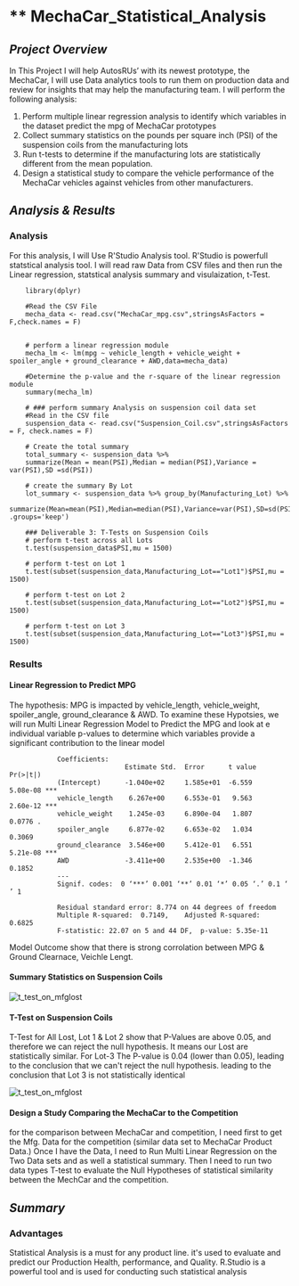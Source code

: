 # ** MechaCar_Statistical_Analysis

## *Project Overview*

In This Project I will help AutosRUs’ with its newest prototype,  the MechaCar,  I will use Data analytics tools to run them on production data and review for insights that may help the manufacturing team. I will perform the following analysis:
 1)  Perform multiple linear regression analysis to identify which variables in the dataset predict the mpg of MechaCar prototypes
 2) Collect summary statistics on the pounds per square inch (PSI) of the suspension coils from the manufacturing lots
 3) Run t-tests to determine if the manufacturing lots are statistically different from the mean population.
 4) Design a statistical study to compare the vehicle performance of the MechaCar vehicles against vehicles from other manufacturers. 
 
                  
## *Analysis & Results*
### Analysis
For this analysis, I will  Use R'Studio Analysis tool. R'Studio is powerfull statstical analysis tool. I will read raw Data from CSV files and then run the Linear regression, statstical analysis summary and visulaization, t-Test.

        library(dplyr)

        #Read the CSV File 
        mecha_data <- read.csv("MechaCar_mpg.csv",stringsAsFactors = F,check.names = F)


        # perform a linear regression module
        mecha_lm <- lm(mpg ~ vehicle_length + vehicle_weight + spoiler_angle + ground_clearance + AWD,data=mecha_data)

        #Determine the p-value and the r-square of the linear regression module 
        summary(mecha_lm)

        # ### perform summary Analysis on suspension coil data set
        #Read in the CSV file 
        suspension_data <- read.csv("Suspension_Coil.csv",stringsAsFactors = F, check.names = F)

        # Create the total summary 
        total_summary <- suspension_data %>%
        summarize(Mean = mean(PSI),Median = median(PSI),Variance = var(PSI),SD =sd(PSI))

        # create the summary By Lot
        lot_summary <- suspension_data %>% group_by(Manufacturing_Lot) %>%
        summarize(Mean=mean(PSI),Median=median(PSI),Variance=var(PSI),SD=sd(PSI), .groups='keep')

        ### Deliverable 3: T-Tests on Suspension Coils
        # perform t-test across all Lots
        t.test(suspension_data$PSI,mu = 1500)

        # perform t-test on Lot 1
        t.test(subset(suspension_data,Manufacturing_Lot=="Lot1")$PSI,mu = 1500)

        # perform t-test on Lot 2
        t.test(subset(suspension_data,Manufacturing_Lot=="Lot2")$PSI,mu = 1500)

        # perform t-test on Lot 3
        t.test(subset(suspension_data,Manufacturing_Lot=="Lot3")$PSI,mu = 1500)


### Results

#### Linear Regression to Predict MPG
The hypothesis: MPG is impacted by vehicle_length, vehicle_weight, spoiler_angle,  ground_clearance & AWD. To examine these Hypotsies, we will run Multi Linear Regression Model to Predict the MPG and look at e individual variable p-values to determine which variables provide a significant contribution to the linear model

                Coefficients:
                                 Estimate Std.  Error      t value     Pr(>|t|)    
                (Intercept)      -1.040e+02     1.585e+01  -6.559       5.08e-08 ***
                vehicle_length    6.267e+00     6.553e-01   9.563       2.60e-12 ***
                vehicle_weight    1.245e-03     6.890e-04   1.807       0.0776 .  
                spoiler_angle     6.877e-02     6.653e-02   1.034       0.3069    
                ground_clearance  3.546e+00     5.412e-01   6.551       5.21e-08 ***
                AWD              -3.411e+00     2.535e+00  -1.346       0.1852    
                ---
                Signif. codes:  0 ‘***’ 0.001 ‘**’ 0.01 ‘*’ 0.05 ‘.’ 0.1 ‘ ’ 1

                Residual standard error: 8.774 on 44 degrees of freedom
                Multiple R-squared:  0.7149,	Adjusted R-squared:  0.6825 
                F-statistic: 22.07 on 5 and 44 DF,  p-value: 5.35e-11

Model Outcome show that there is strong corrolation between MPG & Ground Clearnace, Veichle Lengt.  

#### Summary Statistics on Suspension Coils

![t_test_on_mfglost](https://user-images.githubusercontent.com/80013773/123591087-68ec7c00-d7a0-11eb-95c0-89962b316607.PNG) 

#### T-Test on Suspension Coils
T-Test for All Lost, Lot 1 & Lot 2 show that P-Values are above 0.05, and therefore we can reject the null hypothesis. It means our Lost are statistically similar. For Lot-3 The P-value is 0.04 (lower than 0.05), leading to the conclusion that we can't reject the null hypothesis. leading to the conclusion that Lot 3 is not statistically identical 

![t_test_on_mfglost](https://user-images.githubusercontent.com/80013773/123591248-933e3980-d7a0-11eb-813f-68d08659e5ee.PNG)



####  Design a Study Comparing the MechaCar to the Competition
for the comparison between MechaCar and competition, I need first to get the Mfg. Data for the competition (similar data set to MechaCar Product Data.)
Once I have the Data, I need to Run Multi Linear Regression on the Two Data sets and as well a statistical summary. 
Then I need to run two data types T-test to evaluate the Null Hypotheses of statistical similarity between the MechCar and the competition.   

    
## *Summary*
### Advantages
 Statistical Analysis is a must for any product line. it's used to evaluate and predict our Production Health, performance, and Quality. R.Studio is a powerful tool and is used for conducting such statistical analysis 
 
